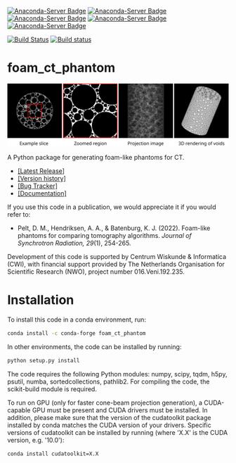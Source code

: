 [![Anaconda-Server Badge](https://anaconda.org/conda-forge/foam_ct_phantom/badges/version.svg)](https://anaconda.org/conda-forge/foam_ct_phantom) [![Anaconda-Server Badge](https://anaconda.org/conda-forge/foam_ct_phantom/badges/latest_release_date.svg)](https://anaconda.org/conda-forge/foam_ct_phantom) [![Anaconda-Server Badge](https://anaconda.org/conda-forge/foam_ct_phantom/badges/platforms.svg)](https://anaconda.org/conda-forge/foam_ct_phantom) [![Anaconda-Server Badge](https://anaconda.org/conda-forge/foam_ct_phantom/badges/license.svg)](https://anaconda.org/conda-forge/foam_ct_phantom) [![Anaconda-Server Badge](https://anaconda.org/conda-forge/foam_ct_phantom/badges/downloads.svg)](https://anaconda.org/conda-forge/foam_ct_phantom)

[![Build Status](https://travis-ci.com/dmpelt/foam_ct_phantom.svg?branch=master)](https://travis-ci.com/dmpelt/foam_ct_phantom) [![Build status](https://ci.appveyor.com/api/projects/status/qp6ceia7iu05v7kr/branch/master?svg=true)](https://ci.appveyor.com/project/dmpelt/foam-ct-phantom/branch/master)


# foam_ct_phantom

![Example image](./readme_image.svg)

A Python package for generating foam-like phantoms for CT.

* [\[Latest Release\]](https://github.com/dmpelt/foam_ct_phantom/releases/latest)
* [\[Version history\]](https://github.com/dmpelt/foam_ct_phantom/blob/master/CHANGELOG.md)
* [\[Bug Tracker\]](https://github.com/dmpelt/foam_ct_phantom/issues)
* [\[Documentation\]](https://dmpelt.github.io/foam_ct_phantom/)

If you use this code in a publication, we would appreciate it if you would refer to:

* Pelt, D. M., Hendriksen, A. A., & Batenburg, K. J. (2022). Foam-like phantoms for comparing tomography algorithms. *Journal of Synchrotron Radiation, 29*(1), 254-265.

Development of this code is supported by Centrum Wiskunde & Informatica (CWI), with financial support provided by The Netherlands Organisation for Scientific Research (NWO), project number 016.Veni.192.235.

# Installation

To install this code in a conda environment, run:

```bash
conda install -c conda-forge foam_ct_phantom
```

In other environments, the code can be installed by running:

```bash
python setup.py install
```

The code requires the following Python modules: numpy, scipy, tqdm, h5py, psutil, numba, sortedcollections, pathlib2.
For compiling the code, the scikit-build module is required.

To run on GPU (only for faster cone-beam projection generation), a CUDA-capable GPU must be present and CUDA drivers must be installed. In addition, please make
sure that the version of the cudatoolkit package installed by conda matches the CUDA version of your drivers. Specific versions
of cudatoolkit can be installed by running (where 'X.X' is the CUDA version, e.g. '10.0'):

```bash
conda install cudatoolkit=X.X
```
